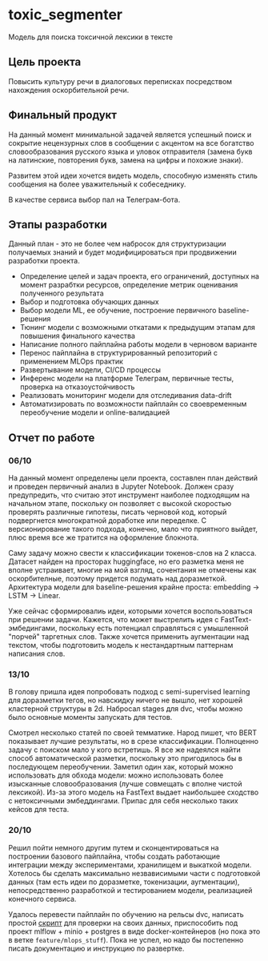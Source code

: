 # toxic_segmenter

Модель для поиска токсичной лексики в тексте

## Цель проекта
Повысить культуру речи в диалоговых переписках посредством нахождения оскорбительной речи.

## Финальный продукт
На данный момент минимальной задачей является успешный поиск и сокрытие нецензурных слов 
в сообщении 
с акцентом на все богатство словообразования русского языка и уловок отправителя (замена 
букв на латинские, повторения букв, замена на цифры и похожие знаки).

Развитем этой идеи хочется видеть модель, способную изменять стиль сообщения на более 
уважительный к собеседнику.

В качестве сервиса выбор пал на Телеграм-бота.

## Этапы разработки
Данный план - это не более чем набросок для структуризации получаемых знаний и будет 
модифицироваться при продвижении разработки проекта.

- Определение целей и задач проекта, его ограничений, доступных на момент разрабтки 
ресурсов, определение метрик оценивания полученного результата
- Выбор и подготовка обучающих данных
- Выбор модели ML, ее обучение, построение первичного baseline-решения
- Тюнинг модели с возможными откатами к предыдущим этапам для повышения финального 
качества
- Написание полного пайплайна работы модели в черновом варианте
- Перенос пайплайна в структурированный репозиторий с применением MLOps практик
- Развертывание модели, CI/CD процессы
- Инференс модели на платформе Телеграм, первичные тесты, проверка на 
отказоустойчивость
- Реализовать мониторинг модели для отследивания data-drift
- Автоматизировать по возможности пайплайн со своевременным переобучение модели 
и online-валидацией

## Отчет по работе

### 06/10
На данный момент определены цели проекта, составлен план действий и проведен 
первичный анализ в Jupyter Notebook. Должен сразу предупредить, что считаю 
этот инструмент наиболее подходящим на начальном этапе, поскольку он позволяет
с высокой скоростью проверять различные гипотезы, писать черновой код, который 
подвергнется многократной доработке или переделке. С версионирование такого 
подхода, конечно, мало что приятного выйдет, плюс время все же тратится на 
оформление блокнота.

Саму задачу можно свести к классификации токенов-слов на 2 класса. Датасет найден 
на просторах huggingface, но его разметка меня не вполне устраивает, многие на мой 
взгляд, сочентания не отмечены как оскорбителные, поэтому придется подумать над 
доразметкой. Архитектура модели для baseline-решения крайне проста: embedding -> LSTM -> Linear.


Уже сейчас сформировалиь идеи, которыми хочется воспользоваться при решении задачи.
Кажется, что может выстрелить идея с FastText-эмбедингами, поскольку есть потенциал 
справляться с умышленной "порчей" таргетных слов. Также хочется применить аугментации 
над текстом, чтобы подготовить модель к нестандартным паттернам написания слов.

### 13/10
В голову пришла идея попробовать подход с semi-supervised learning для доразметки тегов,
но навскидку ничего не вышло, нет хорошей кластерной структуры в 2d. Набросал stages для 
dvc, чтобы можно было основные моменты запускать для тестов.

Смотрел несколько статей по своей темматике. Народ пишет, что BERT показывает лучшие результаты,
но в срезе классификации. Полноценно задачу с поиском мало у кого встретишь. Я все же надеялся 
найти способ автоматической разметки, поскольку это пригодилось бы в последующем переобучении.
Заметил один хак, который можно использовать для обхода модели: можно использовать более изысканные 
словообразования (лучше совмещать с вполне чистой лексикой). Из-за этого модель на FastText выдает
наибольшее сходство с нетоксичными эмбеддингами. Припас для себя несколько таких кейсов для теста.

### 20/10
Решил пойти немного другим путем и сконцентироваться на построении базового пайплайна, чтобы создать
работающие интеграции между экспериментами, хранилищем и выкаткой модели. Хотелось бы сделать максимально
незвависимыми части с подготовкой данных (там есть идеи по доразметке, токенизации, аугментации), 
непосредственно разработкой и тестированием модели, реализацией конечного сервиса.

Удалось перевести пайплайн по обучению на рельсы dvc, написать простой [скрипт](./src/model/predict.py)
для проверки на своих данных, приспособить под проект mlflow + minio + postgres в виде docker-контейнеров
(но пока это в ветке `feature/mlops_stuff`). Пока не успел, но надо бы постепенно писать документацию и
инструкцию по развертке.